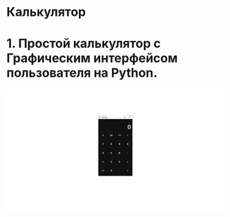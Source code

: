 # Калькулятор

# 1. Простой калькулятор с Графическим интерфейсом пользователя на Python.
![Python-Home-Work-7](Калькулятор.png)
#
#
#
#


